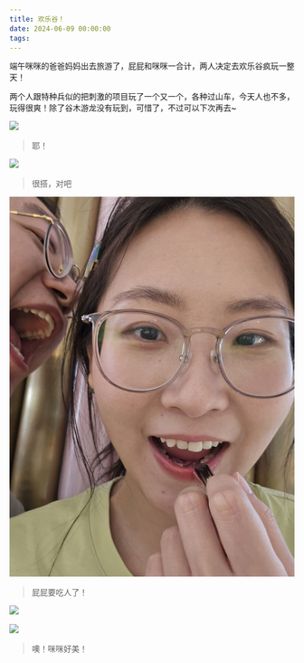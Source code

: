 ```yaml
---
title: 欢乐谷！
date: 2024-06-09 00:00:00
tags:
---
```


端午咪咪的爸爸妈妈出去旅游了，屁屁和咪咪一合计，两人决定去欢乐谷疯玩一整天！

两个人跟特种兵似的把刺激的项目玩了一个又一个，各种过山车，今天人也不多，玩得很爽！除了谷木游龙没有玩到，可惜了，不过可以下次再去~

![](/images/691.jpg)

> 耶！

![](/images/692.jpg)

> 很搭，对吧

![](/images/693.jpg)

> 屁屁要吃人了！

![](/images/694.jpg)

![](/images/695.jpg)

> 噢！咪咪好美！
